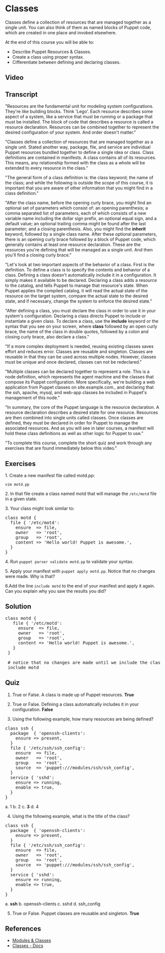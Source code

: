 # Classes
Classes define a collection of resources that are managed together as a single unit. You can also think of them as named blocks of Puppet code, which are created in one place and invoked elsewhere.

At the end of this course you will be able to:

* Describe Puppet Resources & Classes.
* Create a class using proper syntax.
* Cifferentiate between defining and declaring classes.

## Video ##

## Transcript
"Resources are the fundamental unit for modeling system configurations. They're like building blocks. Think 'Lego'. Each resource describes some aspect of a system, like a service that must be running or a package that must be installed. The block of code that describes a resource is called a resource declaration. Resources can be combined together to represent the desired configuration of your system. And order doesn't matter." 

"Classes define a collection of resources that are managed together as a single unit. Stated another way, package, file, and service are individual Puppet resources bundled together to define a single idea or class. Class definitions are contained in manifests. A class contains all of its resources. This means, any relationship formed with the class as a whole will be extended to every resource in the class."

"The general form of a class definition is: the class keyword; the name of the class; and while the following is outside the scope of this course, it is important that you are aware of other information that you might find in a class definition."

"After the class name, before the opening curly brace, you might find an optional set of parameters which consist of: an opening parenthesis; a comma separated list of parameters, each of which consists of a new variable name including the dollar sign prefix, an optional equal sign, and a default value; an optional trailing comma might be found after the last parameter; and a closing parenthesis. Also, you might find the **inherit** keyword, followed by a single class name. After these optional parameters, there is an opening curly brace followed by a block of Puppet code, which generally contains at least one resource declaration. These are the resources you're defining that will be managed as a single unit. And then you'll find a closing curly brace."

"Let's look at two important aspects of the behavior of a class. First is the definition. To define a class is to specify the contents and behavior of a class. Defining a class doesn't automatically include it in a configuration. It simply makes it available to be declared. Declaring a class adds a resource to the catalog, and tells Puppet to manage that resource's state. When Puppet applies the compiled catalog, it will read the actual state of the resource on the target system, compare the actual state to the desired state, and if necessary, change the system to enforce the desired state."

"After defining a class, you must declare the class in order to use it in your system's configuration. Declaring a class directs Puppet to include or instantiate a given class. To declare a class, use the **include** keyword or the syntax that you see on your screen, where **class** followed by an open curly brace, the name of the class in double quotes, followed by a colon and closing curly brace, also declare a class."

"If a more complex deployment is needed, reusing existing classes saves effort and reduces error. Classes are reusable and singleton. Classes are reusable in that they can be used across multiple nodes. However, classes must be unique and once declared, classes can not be redeclared."

"Multiple classes can be declared together to represent a role. This is a node definition, which represents the agent machine and the classes that compose its Puppet configuration. More specifically, we're building a web application from Puppet classes on site.example.com., and declaring that the ssh, apache, mysql, and web-app classes be included in Puppet's management of this node."

"In summary, the core of the Puppet language is the resource declaration. A resource declaration describes a desired state for one resource. Resources are then combined into single units called classes. Once classes are defined, they must be declared in order for Puppet to manage the associated resources. And as you will see in later courses, a manifest will hold these class definitions as well as other logic for Puppet to use."

"To complete this course, complete the short quiz and work through any exercises that are found immediately below this video."


## Exercises ##
1\. Create a new manifest file called motd.pp:

`vim motd.pp`

2\. In that file create a class named motd that will manage the `/etc/motd` file in a given state.

3\. Your class might look similar to:

<pre>
class motd {
  file { '/etc/motd':
    ensure  => file,
    owner   => 'root',
    group   => 'root',
    content => 'Hello world! Puppet is awesome.',
  }
}
</pre>

4\. Run `puppet parser validate motd.pp` to validate your syntax.

5\. Apply your manifest with `puppet apply motd.pp`. Notice that no changes were made. Why is that?

6.Add the line `include motd` to the end of your manifest and apply it again. Can you explain why you saw the results you did?

## Solution ##

<pre>
class motd {
   file { '/etc/motd':
     ensure  => file,
     owner   => 'root',
     group   => 'root',
     content => 'Hello world! Puppet is awesome.',
   }
 }

 # notice that no changes are made until we include the class
 include motd
</pre>

## Quiz ##

1. True or False. A class is made up of Puppet resources.
	**True**

2. True or False. Defining a class automatically includes it in your configuration.
	**False**

3. Using the following example, how many resources are being defined?

<pre>
class ssh {
  package  { 'openssh-clients':
    ensure => present,
  }
  file { '/etc/ssh/ssh_config':
    ensure  => file,
    owner   => 'root',
    group   => 'root',
    source  => 'puppet:///modules/ssh/ssh_config',
  }
  service { 'sshd':
    ensure => running,
    enable => true,
  }
}
</pre>

a. 1
b. 2
c. **3**
d. 4

4. Using the following example, what is the title of the class?

<pre>
class ssh {
  package  { 'openssh-clients':
    ensure => present,
  }
  file { '/etc/ssh/ssh_config':
    ensure  => file,
    owner   => 'root',
    group   => 'root',
    source  => 'puppet:///modules/ssh/ssh_config',
  }
  service { 'sshd':
    ensure => running,
    enable => true,
  }
}
</pre>

a. **ssh**
b. openssh-clients
c. sshd
d. ssh_config

5. True or False. Puppet classes are reusable and singleton.
	**True**

## References ##
* [Modules & Classes](http://docs.puppetlabs.com/learning/modules1.html)
* [Classes - Docs](http://docs.puppetlabs.com/puppet/3/reference/lang_classes.html)
